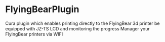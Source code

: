 # FlyingBearPlugin
Cura plugin which enables printing directly to the FlyingBear 3d printer be equipped with JZ-TS LCD and monitoring the progress
Manager your FlyingBear printers via WIFI

